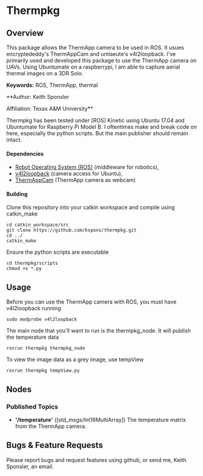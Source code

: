 # Thermpkg

## Overview

This package allows the ThermApp camera to be used in ROS. It usues encryptededdy's ThermAppCam and umlaeute's v4l2loopback. I've primarily used and developed this package to use the ThermApp camera on UAVs. Using Ubuntumate on a raspberrypi, I am able to capture aerial thermal images on a 3DR Solo.

**Keywords:** ROS, ThermApp, thermal

**Author: Keith Sponsler

Affiliation: Texas A&M University**

Thermpkg has been tested under [ROS] Kinetic using Ubuntu 17.04 and Ubuntumate for Raspberry Pi Model B. I oftentimes make and break code on here, especially the python scripts. But the main publisher should remain intact. 

#### Dependencies

- [Robot Operating System (ROS)](http://wiki.ros.org) (middleware for robotics),
- [v4l2loopback](https://github.com/umlaeute/v4l2loopback) (camera access for Ubuntu),
- [ThermAppCam](https://github.com/encryptededdy/ThermAppCam/tree/master/thermapp) (ThermApp camera as webcam)

#### Building

Clone this repository into your catkin workspace and compile using catkin_make

    cd catkin_workspace/src
	git clone https://github.com/kspons/thermpkg.git
	cd ../
	catkin_make

Ensure the python scripts are executable

    cd thermpkg/scripts
    chmod +x *.py

## Usage

Before you can use the ThermApp camera with ROS, you must have v4l2loopback running

    sudo modprobe v4l2loopback

The main node that you'll want to run is the thermpkg_node. It will publish the temperature data

    rosrun thermpkg thermpkg_node

To view the image data as a grey image, use tempView

    rosrun thermpkg tempView.py

## Nodes

### Published Topics
* **'/temperature'** ([std_msgs/Int16MultiArray])
    The temperature matrix from the ThermApp camera.



## Bugs & Feature Requests

Please report bugs and request features using github, or send me, Keith Sponsler, an email.